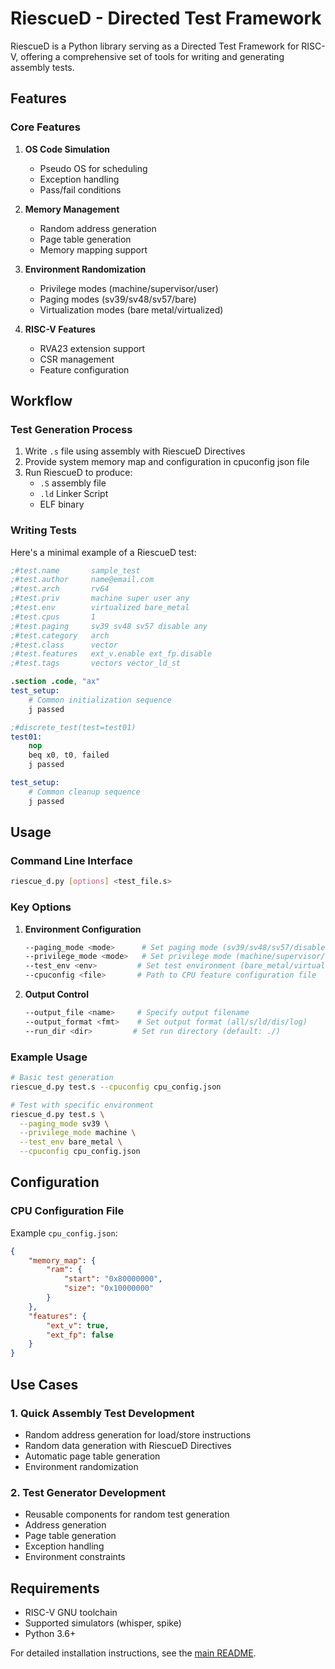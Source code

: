 # RiescueD - Directed Test Framework

RiescueD is a Python library serving as a Directed Test Framework for RISC-V, offering a comprehensive set of tools for writing and generating assembly tests.

## Features

### Core Features
1. **OS Code Simulation**
   - Pseudo OS for scheduling
   - Exception handling
   - Pass/fail conditions

2. **Memory Management**
   - Random address generation
   - Page table generation
   - Memory mapping support

3. **Environment Randomization**
   - Privilege modes (machine/supervisor/user)
   - Paging modes (sv39/sv48/sv57/bare)
   - Virtualization modes (bare metal/virtualized)

4. **RISC-V Features**
   - RVA23 extension support
   - CSR management
   - Feature configuration

## Workflow

### Test Generation Process
1. Write `.s` file using assembly with RiescueD Directives
2. Provide system memory map and configuration in cpuconfig json file
3. Run RiescueD to produce:
   - `.S` assembly file
   - `.ld` Linker Script
   - ELF binary

### Writing Tests
Here's a minimal example of a RiescueD test:
```s
;#test.name       sample_test
;#test.author     name@email.com
;#test.arch       rv64
;#test.priv       machine super user any
;#test.env        virtualized bare_metal
;#test.cpus       1
;#test.paging     sv39 sv48 sv57 disable any
;#test.category   arch
;#test.class      vector
;#test.features   ext_v.enable ext_fp.disable
;#test.tags       vectors vector_ld_st

.section .code, "ax"
test_setup:
    # Common initialization sequence
    j passed

;#discrete_test(test=test01)
test01:
    nop
    beq x0, t0, failed
    j passed

test_setup:
    # Common cleanup sequence
    j passed

```

## Usage

### Command Line Interface
```bash
riescue_d.py [options] <test_file.s>
```

### Key Options
1. **Environment Configuration**
   ```bash
   --paging_mode <mode>      # Set paging mode (sv39/sv48/sv57/disable/any)
   --privilege_mode <mode>   # Set privilege mode (machine/supervisor/user/any)
   --test_env <env>         # Set test environment (bare_metal/virtualized)
   --cpuconfig <file>       # Path to CPU feature configuration file
   ```

2. **Output Control**
   ```bash
   --output_file <name>     # Specify output filename
   --output_format <fmt>    # Set output format (all/s/ld/dis/log)
   --run_dir <dir>         # Set run directory (default: ./)
   ```

### Example Usage
```bash
# Basic test generation
riescue_d.py test.s --cpuconfig cpu_config.json

# Test with specific environment
riescue_d.py test.s \
  --paging_mode sv39 \
  --privilege_mode machine \
  --test_env bare_metal \
  --cpuconfig cpu_config.json
```

## Configuration

### CPU Configuration File
Example `cpu_config.json`:
```json
{
    "memory_map": {
        "ram": {
            "start": "0x80000000",
            "size": "0x10000000"
        }
    },
    "features": {
        "ext_v": true,
        "ext_fp": false
    }
}
```

## Use Cases

### 1. Quick Assembly Test Development
- Random address generation for load/store instructions
- Random data generation with RiescueD Directives
- Automatic page table generation
- Environment randomization

### 2. Test Generator Development
- Reusable components for random test generation
- Address generation
- Page table generation
- Exception handling
- Environment constraints

## Requirements
- RISC-V GNU toolchain
- Supported simulators (whisper, spike)
- Python 3.6+

For detailed installation instructions, see the [main README](../../README.md).

